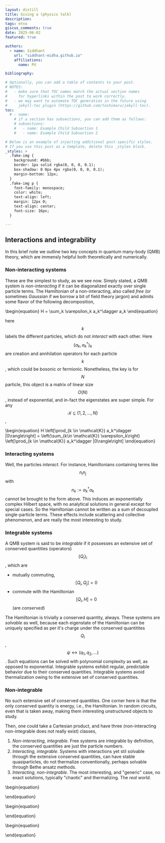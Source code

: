 ```yaml
---
layout: distill
title: Giving a (physics talk)
description: 
tags: etna
giscus_comments: true
date: 2025-06-02
featured: true

authors:
  - name: Siddhant
    url: "siddhant-midha.github.io"
    affiliations:
      name: PU

bibliography:  

# Optionally, you can add a table of contents to your post.
# NOTES:
#   - make sure that TOC names match the actual section names
#     for hyperlinks within the post to work correctly.
#   - we may want to automate TOC generation in the future using
#     jekyll-toc plugin (https://github.com/toshimaru/jekyll-toc).
toc:
  # - name: 
    # if a section has subsections, you can add them as follows:
    # subsections:
    #   - name: Example Child Subsection 1
    #   - name: Example Child Subsection 2

# Below is an example of injecting additional post-specific styles.
# If you use this post as a template, delete this _styles block.
_styles: >
  .fake-img {
    background: #bbb;
    border: 1px solid rgba(0, 0, 0, 0.1);
    box-shadow: 0 0px 4px rgba(0, 0, 0, 0.1);
    margin-bottom: 12px;
  }
  .fake-img p {
    font-family: monospace;
    color: white;
    text-align: left;
    margin: 12px 0;
    text-align: center;
    font-size: 16px;
  }

---
```


## Interactions and integrability

In this brief note we outline two key concepts in quantum many-body (QMB) theory, which are immensly helpful both theoretically and numerically. 

### Non-interacting systems 

These are the simplest to study, as we see now. Simply stated, a QMB system is _non-interacting_ if it can be diagonalized exactly over single particle terms. The Hamiltonian of a non-interacting, also called _free_ (or sometimes _Gaussian_ if we borrow a bit of field theory jargon) and admits some flavor of the following decomposition,

\begin{equation}
H = \sum_k \varepsilon_k a_k^\dagger a_k
\end{equation}

here $$k$$ labels the different particles, which do not _interact_ with each other. Here $$\{a_k,a_k^\dagger\}_k$$ are creation and annhilation operators for each particle $$k$$, which could be bosonic or fermionic. Nonetheless, the key is for $$N$$ particle, this object is a matrix of linear size $$O(N)$$, instead of exponential, and in-fact the eigenstates are super simple. For any $$\mathcal{K} \subseteq \{1,2,\dots,N\}$$,

\begin{equation}
H \left[\prod_{k \in \mathcal{K}} a_k^\dagger |0\rangle\right] = \left(\sum_{k\in \mathcal{K}} \varepsilon_k\right) \left[\prod_{k \in \mathcal{K}} a_k^\dagger |0\rangle\right]
\end{equation}

### Interacting systems

Well, the particles _interact_. For instance, Hamiltonians containing terms like $$n_i n_j$$ with $$n_k := a_k^\dagger a_k$$ cannot be brought to the form above. This induces an exponentially complex Hilbert space, with no analytical solutions in general except for special cases. So the Hamiltonian cannot be written as a sum of decoupled single-particle terms. These effects include scattering and collective phenomenon, and are really the most interesting to study.

### Integrable systems 

A QMB system is said to be _integrable_ if it possesses an extensive set of conserved quantities (operators) $$\{Q_i\}_i$$, which are 

- mutually commuting, $$[Q_i,Q_j] = 0$$
- commute with the Hamiltonian $$[Q_i,H] = 0$$ (are _conserved_)

The Hamiltonian is trivially a conserved quantity, always. These systems are _solvable_ as well, because each eigenstate of the Hamiltonian can be uniquely specified as per it's charge under the conserved quantitites $$Q_i$$, $$\psi \leftrightarrow (q_1,q_2,\dots)$$. Such equations can be solved with polynomial complexity as well, as opposed to exponential. Integrable systems exhibit regular, predictable behavior due to their conserved quantities. Integrable systems avoid thermalization owing to the extensive set of conserved quantities.


### Non-integrable 

No such extensive set of conserved quantities. One corner here is that the only conserved quantity is energy, i.e., the Hamiltonian. In random circuits, even that is taken away, making them interesting unstructured objects to study. 

Then, one could take a Cartesian product, and have three (non-interacting non-integrable does not really exist) classes,

1. _Non-interacting, integrable_. Free systems are integrable by definition, the conserved quantities are just the particle numbers.
2. _Interacting, integrable_. Systems with interactions yet stil solvable through the extensive conserved quantities, can have stable quasiparticles, do not thermalize conventionally, perhaps solvable through Bethe ansatz methods. 
3. _Interacting, non-integrable_. The most interesting, and "generic" case, no exact solutions, typically "chaotic" and thermalizing. The _real world_. 



\begin{equation}

\end{equation}

\begin{equation}

\end{equation}

\begin{equation}

\end{equation}
